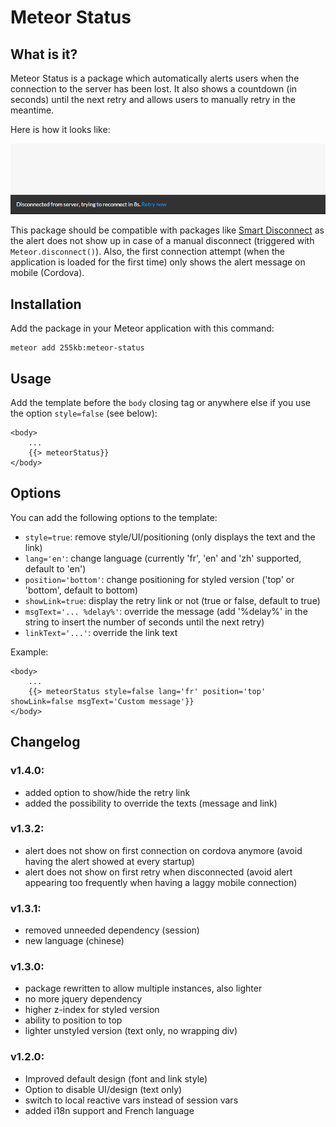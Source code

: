 # Meteor Status

## What is it?
Meteor Status is a package which automatically alerts users when the connection to the server has been lost.
It also shows a countdown (in seconds) until the next retry and allows users to manually retry in the meantime.

Here is how it looks like:

![Meteor Status screenshot](docs/screenshot.png)

This package should be compatible with packages like [Smart Disconnect](https://github.com/mixmaxhq/meteor-smart-disconnect) as the alert does not show up in case of a manual disconnect (triggered with `Meteor.disconnect()`).
Also, the first connection attempt (when the application is loaded for the first time) only shows the alert message on mobile (Cordova).

## Installation

Add the package in your Meteor application with this command:

```
meteor add 255kb:meteor-status
```

## Usage

Add the template before the `body` closing tag or anywhere else if you use the option `style=false` (see below):

    <body>
        ...
        {{> meteorStatus}}
    </body>


## Options

You can add the following options to the template: 

- `style=true`: remove style/UI/positioning (only displays the text and the link)
- `lang='en'`: change language (currently 'fr', 'en' and 'zh' supported, default to 'en')
- `position='bottom'`: change positioning for styled version ('top' or 'bottom', default to bottom)
- `showLink=true`: display the retry link or not (true or false, default to true)
- `msgText='... %delay%'`: override the message (add '%delay%' in the string to insert the number of seconds until the next retry)
- `linkText='...'`: override the link text

Example:

    <body>
        ...
        {{> meteorStatus style=false lang='fr' position='top' showLink=false msgText='Custom message'}}
    </body>


## Changelog

### v1.4.0:
- added option to show/hide the retry link
- added the possibility to override the texts (message and link)

### v1.3.2:
- alert does not show on first connection on cordova anymore (avoid having the alert showed at every startup)
- alert does not show on first retry when disconnected (avoid alert appearing too frequently when having a laggy mobile connection)

### v1.3.1:
- removed unneeded dependency (session)
- new language (chinese)

### v1.3.0:
- package rewritten to allow multiple instances, also lighter
- no more jquery dependency
- higher z-index for styled version
- ability to position to top
- lighter unstyled version (text only, no wrapping div)

### v1.2.0:
- Improved default design (font and link style)
- Option to disable UI/design (text only) 
- switch to local reactive vars instead of session vars
- added i18n support and French language
